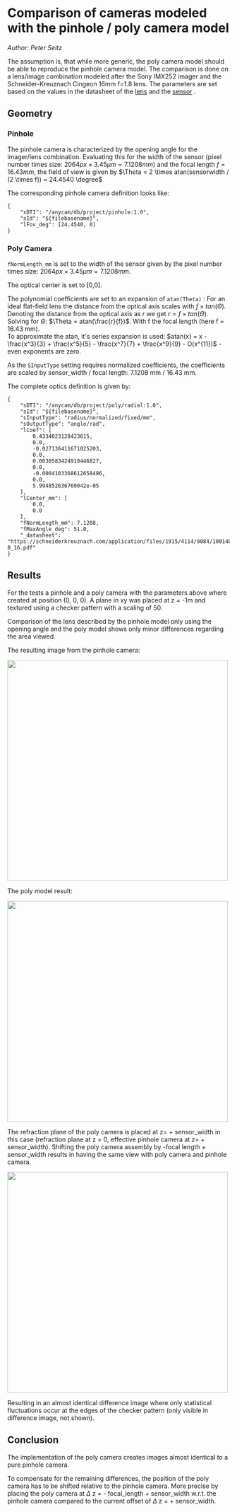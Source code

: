 <!--
# File: /comparison_pinhole_polycamera.md
# Created Date: Monday, December 13th 2021
# Author: Peter Seitz
<LICENSE id="CC BY-SA 4.0">
    
    Image-Render Blender Camera add-on module documentation
    Copyright 2022 Robert Bosch GmbH and its subsidiaries
    
    This work is licensed under the 
    
        Creative Commons Attribution-ShareAlike 4.0 International License.
    
    To view a copy of this license, visit 
        http://creativecommons.org/licenses/by-sa/4.0/ 
    or send a letter to 
        Creative Commons, PO Box 1866, Mountain View, CA 94042, USA.
    
</LICENSE>
###
-->

# Comparison of cameras modeled with the pinhole / poly camera model

*Author: Peter Seitz*

The assumption is, that while more generic, the poly camera model should be able to reproduce the pinhole camera model.
The comparison is done on a lens/image combination modeled after the Sony IMX252 imager and the Schneider-Kreuznach Cingeon 16mm f=1.8 lens.
The parameters are set based on the values in the datasheet of the [lens](https://schneiderkreuznach.com/application/files/1915/4114/9084/1001482_Cinegon_1-8_16.pdf) and the [sensor](https://www.sony-semicon.co.jp/products/common/pdf/IMX250_252_Flyer.pdf) .

## Geometry

### Pinhole

The pinhole camera is characterized by the opening angle for the imager/lens combination.
Evaluating this for the width of the sensor (pixel number times size: $2064 px \times 3.45\mu m = 7.1208 mm$) and the focal length $f = 16.43mm$, the field of view is given by $\Theta = 2 \times atan(sensorwidth / (2 \times f)) = 24.4540 \degree$

The corresponding pinhole camera definition looks like:

    {
        "sDTI": "/anycam/db/project/pinhole:1.0",
        "sId": "${filebasename}",
        "lFov_deg": [24.4540, 0]
    }

### Poly Camera

`fNormLength_mm` is set to the width of the sensor given by the pixel number times size: $2064 px \times 3.45\mu m = 7.1208 mm$.

The optical center is set to [0,0].  

The polynomial coefficients are set to an expansion of `atan(Theta)` :
For an ideal flat-field lens the distance from the optical axis scales with $f \times tan(\Theta)$. Denoting the distance from the optical axis as $r$ we get $r = f \times tan(\Theta)$. Solving for $\Theta$: $\Theta = atan(\frac{r}{f})$. With f the focal length (here f = 16.43 mm).  
To approximate the atan, it's series expansion is used: $atan(x) = x - \frac{x^3}{3} + \frac{x^5}{5} - \frac{x^7}{7} + \frac{x^9}{9} - O(x^{11})$ - even exponents are zero.

As the `SInputType` setting requires normalized coefficients, the coefficients are scaled by sensor_width / focal length: 7.1208 mm / 16.43 mm.  

The complete optics definition is given by:

    {
        "sDTI": "/anycam/db/project/poly/radial:1.0",
        "sId": "${filebasename}",
        "sInputType": "radius/normalized/fixed/mm",
        "sOutputType": "angle/rad",
        "lCoef": [
            0.4334023128423615,
            0.0,
            -0.027136411671025203,
            0.0,
            0.0030583424910446827,
            0.0,
            -0.0004103368612658486,
            0.0,
            5.994852636769042e-05
        ],
        "lCenter_mm": [
            0.0,
            0.0
        ],
        "fNormLength_mm": 7.1208,
        "fMaxAngle_deg": 51.0,
        "_datasheet": "https://schneiderkreuznach.com/application/files/1915/4114/9084/1001482_Cinegon_1-8_16.pdf"
    }

## Results

For the tests a pinhole and a poly camera with the parameters above where created at position (0, 0, 0).
A plane in xy was placed at z = -1m and textured using a checker pattern with a scaling of 50.

Comparison of the lens described by the pinhole model only using the opening angle and the poly model shows only minor differences regarding the area viewed.

The resulting image from the pinhole camera:

<img src="images/SonyIMX252_SchneiderKreuznach16mm_pin_NoVignetting.png" width="500" />

The poly model result:

<img src="images/SonyIMX252_SchneiderKreuznach16mm_poly_Vignetting.png" width="500" />

The refraction plane of the poly camera is placed at z= + sensor_width in this case (refraction plane at z = 0, effective pinhole camera at z= + sensor_width).
Shifting the poly camera assembly by -focal length + sensor_width results in having the same view with poly camera and pinhole camera.

<img src="images/SonyIMX252_SchneiderKreuznach16mm_poly_NoVignetting_z-f+senswidth.png" width="500" />

Resulting in an almost identical difference image where only statistical fluctuations occur at the edges of the checker pattern (only visible in difference image, not shown).

## Conclusion

The implementation of the poly camera creates images almost identical to a pure pinhole camera.  

To compensate for the remaining differences, the position of the poly camera has to be shifted relative to the pinhole camera. More precise by placing the poly camera at $\Delta$ z = - focal_length + sensor_width w.r.t. the pinhole camera compared to the current offset of $\Delta$ z = + sensor_width.

